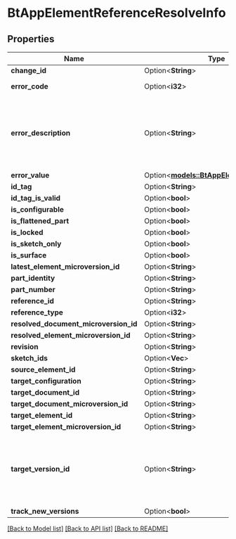 # BtAppElementReferenceResolveInfo

## Properties

Name | Type | Description | Notes
------------ | ------------- | ------------- | -------------
**change_id** | Option<**String**> |  | [optional]
**error_code** | Option<**i32**> | `0: OK (healthy) | 1: INFO | 2: WARNING | 3: ERROR (dangling or view generation call failed) | 4: UNKNOWN` | [optional]
**error_description** | Option<**String**> | A human-readable value for the error that occurred, if one occurred. | [optional]
**error_value** | Option<[**models::BtAppElementErrorCode**](BTAppElementErrorCode.md)> |  | [optional]
**id_tag** | Option<**String**> |  | [optional]
**id_tag_is_valid** | Option<**bool**> |  | [optional]
**is_configurable** | Option<**bool**> |  | [optional]
**is_flattened_part** | Option<**bool**> |  | [optional]
**is_locked** | Option<**bool**> |  | [optional]
**is_sketch_only** | Option<**bool**> |  | [optional]
**is_surface** | Option<**bool**> |  | [optional]
**latest_element_microversion_id** | Option<**String**> |  | [optional]
**part_identity** | Option<**String**> |  | [optional]
**part_number** | Option<**String**> |  | [optional]
**reference_id** | Option<**String**> |  | [optional]
**reference_type** | Option<**i32**> |  | [optional]
**resolved_document_microversion_id** | Option<**String**> |  | [optional]
**resolved_element_microversion_id** | Option<**String**> |  | [optional]
**revision** | Option<**String**> |  | [optional]
**sketch_ids** | Option<**Vec<String>**> |  | [optional]
**source_element_id** | Option<**String**> |  | [optional]
**target_configuration** | Option<**String**> |  | [optional]
**target_document_id** | Option<**String**> |  | [optional]
**target_document_microversion_id** | Option<**String**> |  | [optional]
**target_element_id** | Option<**String**> |  | [optional]
**target_element_microversion_id** | Option<**String**> |  | [optional]
**target_version_id** | Option<**String**> | Reference to a part or assembly in a version; `NULL` when reference is in a workspace. | [optional]
**track_new_versions** | Option<**bool**> |  | [optional]

[[Back to Model list]](../README.md#documentation-for-models) [[Back to API list]](../README.md#documentation-for-api-endpoints) [[Back to README]](../README.md)



